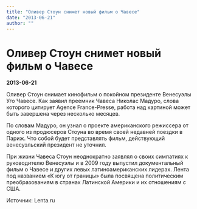 ```yaml
---
title: "Оливер Стоун снимет новый фильм о Чавесе"
date: "2013-06-21"
author: ""
---
```


# Оливер Стоун снимет новый фильм о Чавесе

**2013-06-21** 

Оливер Стоун снимает кинофильм о покойном президенте Венесуэлы Уго  Чавесе. Как заявил преемник Чавеса Николас Мадуро, слова которого  цитирует Agence France-Presse, работа над картиной может быть завершена через несколько месяцев.

По словам Мадуро, он узнал о проекте американского режиссера от  одного из продюсеров Стоуна во время своей недавней поездки в Париж. Что  собой будет представлять фильм, действующий венесуэльский президент не  уточнил.

При жизни Чавеса Стоун неоднократно заявлял о своих симпатиях к  руководителю Венесуэлы и в 2009 году выпустил документальный фильм о  Чавесе и других левых латиноамериканских лидерах. Лента под названием «К  югу от границы» была посвящена политическим преобразованиям в странах  Латинской Америки и их отношениям с США.

Источник: Lenta.ru